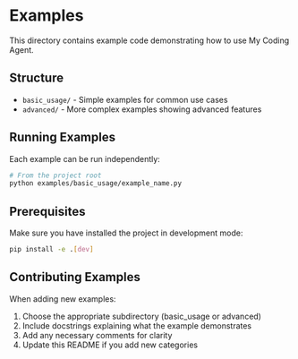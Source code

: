 # Examples

This directory contains example code demonstrating how to use My Coding Agent.

## Structure

- `basic_usage/` - Simple examples for common use cases
- `advanced/` - More complex examples showing advanced features

## Running Examples

Each example can be run independently:

```bash
# From the project root
python examples/basic_usage/example_name.py
```

## Prerequisites

Make sure you have installed the project in development mode:

```bash
pip install -e .[dev]
```

## Contributing Examples

When adding new examples:
1. Choose the appropriate subdirectory (basic_usage or advanced)
2. Include docstrings explaining what the example demonstrates
3. Add any necessary comments for clarity
4. Update this README if you add new categories
